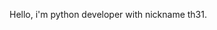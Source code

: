 Hello, i'm python developer with nickname th31.

<!---
thhh31/thhh31 is a ✨ special ✨ repository because its `README.md` (this file) appears on your GitHub profile.
You can click the Preview link to take a look at your changes.
--->

